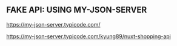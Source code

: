 ## FAKE API: USING MY-JSON-SERVER

https://my-json-server.typicode.com/

https://my-json-server.typicode.com/kyung89/nuxt-shopping-api
